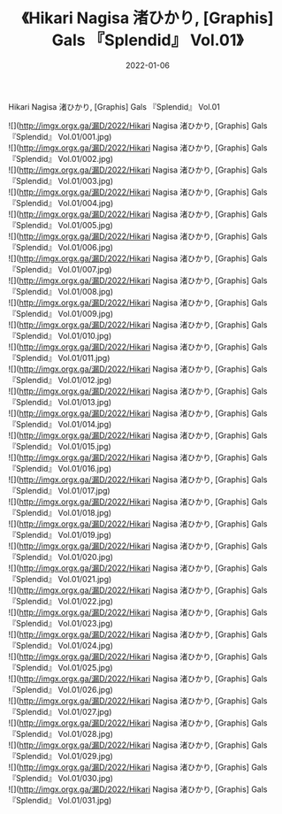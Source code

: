 ﻿---
layout: post
title:  《Hikari Nagisa 渚ひかり, [Graphis] Gals 『Splendid』 Vol.01》
date:   2022-01-06
img: http://imgx.orgx.ga/漏D/2022/Hikari Nagisa 渚ひかり, [Graphis] Gals 『Splendid』 Vol.01/000.jpg
categories: [美女, 清纯, 唯美]
---

Hikari Nagisa 渚ひかり, [Graphis] Gals 『Splendid』 Vol.01

  ![](http://imgx.orgx.ga/漏D/2022/Hikari Nagisa 渚ひかり, [Graphis] Gals 『Splendid』 Vol.01/001.jpg) <br> ![](http://imgx.orgx.ga/漏D/2022/Hikari Nagisa 渚ひかり, [Graphis] Gals 『Splendid』 Vol.01/002.jpg) <br> ![](http://imgx.orgx.ga/漏D/2022/Hikari Nagisa 渚ひかり, [Graphis] Gals 『Splendid』 Vol.01/003.jpg) <br> ![](http://imgx.orgx.ga/漏D/2022/Hikari Nagisa 渚ひかり, [Graphis] Gals 『Splendid』 Vol.01/004.jpg) <br> ![](http://imgx.orgx.ga/漏D/2022/Hikari Nagisa 渚ひかり, [Graphis] Gals 『Splendid』 Vol.01/005.jpg) <br> ![](http://imgx.orgx.ga/漏D/2022/Hikari Nagisa 渚ひかり, [Graphis] Gals 『Splendid』 Vol.01/006.jpg) <br> ![](http://imgx.orgx.ga/漏D/2022/Hikari Nagisa 渚ひかり, [Graphis] Gals 『Splendid』 Vol.01/007.jpg) <br> ![](http://imgx.orgx.ga/漏D/2022/Hikari Nagisa 渚ひかり, [Graphis] Gals 『Splendid』 Vol.01/008.jpg) <br> ![](http://imgx.orgx.ga/漏D/2022/Hikari Nagisa 渚ひかり, [Graphis] Gals 『Splendid』 Vol.01/009.jpg) <br> ![](http://imgx.orgx.ga/漏D/2022/Hikari Nagisa 渚ひかり, [Graphis] Gals 『Splendid』 Vol.01/010.jpg) <br> ![](http://imgx.orgx.ga/漏D/2022/Hikari Nagisa 渚ひかり, [Graphis] Gals 『Splendid』 Vol.01/011.jpg) <br> ![](http://imgx.orgx.ga/漏D/2022/Hikari Nagisa 渚ひかり, [Graphis] Gals 『Splendid』 Vol.01/012.jpg) <br> ![](http://imgx.orgx.ga/漏D/2022/Hikari Nagisa 渚ひかり, [Graphis] Gals 『Splendid』 Vol.01/013.jpg) <br> ![](http://imgx.orgx.ga/漏D/2022/Hikari Nagisa 渚ひかり, [Graphis] Gals 『Splendid』 Vol.01/014.jpg) <br> ![](http://imgx.orgx.ga/漏D/2022/Hikari Nagisa 渚ひかり, [Graphis] Gals 『Splendid』 Vol.01/015.jpg) <br> ![](http://imgx.orgx.ga/漏D/2022/Hikari Nagisa 渚ひかり, [Graphis] Gals 『Splendid』 Vol.01/016.jpg) <br> ![](http://imgx.orgx.ga/漏D/2022/Hikari Nagisa 渚ひかり, [Graphis] Gals 『Splendid』 Vol.01/017.jpg) <br> ![](http://imgx.orgx.ga/漏D/2022/Hikari Nagisa 渚ひかり, [Graphis] Gals 『Splendid』 Vol.01/018.jpg) <br> ![](http://imgx.orgx.ga/漏D/2022/Hikari Nagisa 渚ひかり, [Graphis] Gals 『Splendid』 Vol.01/019.jpg) <br> ![](http://imgx.orgx.ga/漏D/2022/Hikari Nagisa 渚ひかり, [Graphis] Gals 『Splendid』 Vol.01/020.jpg) <br> ![](http://imgx.orgx.ga/漏D/2022/Hikari Nagisa 渚ひかり, [Graphis] Gals 『Splendid』 Vol.01/021.jpg) <br> ![](http://imgx.orgx.ga/漏D/2022/Hikari Nagisa 渚ひかり, [Graphis] Gals 『Splendid』 Vol.01/022.jpg) <br> ![](http://imgx.orgx.ga/漏D/2022/Hikari Nagisa 渚ひかり, [Graphis] Gals 『Splendid』 Vol.01/023.jpg) <br> ![](http://imgx.orgx.ga/漏D/2022/Hikari Nagisa 渚ひかり, [Graphis] Gals 『Splendid』 Vol.01/024.jpg) <br> ![](http://imgx.orgx.ga/漏D/2022/Hikari Nagisa 渚ひかり, [Graphis] Gals 『Splendid』 Vol.01/025.jpg) <br> ![](http://imgx.orgx.ga/漏D/2022/Hikari Nagisa 渚ひかり, [Graphis] Gals 『Splendid』 Vol.01/026.jpg) <br> ![](http://imgx.orgx.ga/漏D/2022/Hikari Nagisa 渚ひかり, [Graphis] Gals 『Splendid』 Vol.01/027.jpg) <br> ![](http://imgx.orgx.ga/漏D/2022/Hikari Nagisa 渚ひかり, [Graphis] Gals 『Splendid』 Vol.01/028.jpg) <br> ![](http://imgx.orgx.ga/漏D/2022/Hikari Nagisa 渚ひかり, [Graphis] Gals 『Splendid』 Vol.01/029.jpg) <br> ![](http://imgx.orgx.ga/漏D/2022/Hikari Nagisa 渚ひかり, [Graphis] Gals 『Splendid』 Vol.01/030.jpg) <br> ![](http://imgx.orgx.ga/漏D/2022/Hikari Nagisa 渚ひかり, [Graphis] Gals 『Splendid』 Vol.01/031.jpg) <br>